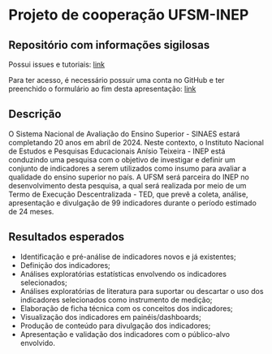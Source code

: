 # Projeto de cooperação UFSM-INEP

## Repositório com informações sigilosas

Possui issues e tutoriais: [link](https://github.com/UFSM-INEP/main)

Para ter acesso, é necessário possuir uma conta no GitHub e ter preenchido o formulário ao fim desta apresentação: [link](https://docs.google.com/presentation/d/1P6uSkE6MdUwOfFWZZp60BuUaFTdGNF76TVI5FlrQM9M/edit?usp=sharing)

## Descrição

O Sistema Nacional de Avaliação do Ensino Superior - SINAES estará completando 20 anos em abril de 2024. Neste contexto, o Instituto Nacional de Estudos e Pesquisas Educacionais Anísio Teixeira - INEP está conduzindo uma pesquisa com o objetivo de investigar e definir um conjunto de indicadores a serem utilizados como insumo para avaliar a qualidade do ensino superior no país. A UFSM será parceira do INEP no desenvolvimento desta pesquisa, a qual será realizada por meio de um Termo de Execução Descentralizada - TED, que prevê a coleta, análise, apresentação e divulgação de 99 indicadores durante o período estimado de 24 meses.

## Resultados esperados

* Identificação e pré-análise de indicadores novos e já existentes; 
* Definição dos indicadores; 
* Análises exploratórias estatísticas envolvendo os indicadores selecionados; 
* Análises exploratórias de literatura para suportar ou descartar o uso dos indicadores selecionados como instrumento de medição; 
* Elaboração de ficha técnica com os conceitos dos indicadores; 
* Visualização dos indicadores em painéis/dashboards; 
* Produção de conteúdo para divulgação dos indicadores; 
* Apresentação e validação dos indicadores com o público-alvo envolvido.
